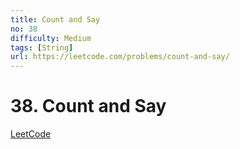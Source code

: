 ```yaml
---
title: Count and Say
no: 38
difficulty: Medium
tags: [String]
url: https://leetcode.com/problems/count-and-say/
---
```


# 38. Count and Say

[LeetCode](https://leetcode.com/problems/count-and-say/)

